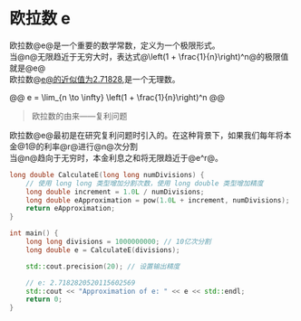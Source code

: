 # 欧拉数 e

欧拉数@e@是一个重要的数学常数，定义为一个极限形式。    
当@n@无限趋近于无穷大时，表达式@\left(1 + \frac{1}{n}\right)^n@的极限值就是@e@    
欧拉数@e@的近似值为2.71828,是一个无理数。   

@@
e = \lim_{n \to \infty} \left(1 + \frac{1}{n}\right)^n
@@

> 欧拉数的由来——复利问题

欧拉数@e@最初是在研究复利问题时引入的。在这种背景下，如果我们每年将本金@1@的利率@r@进行@n@次分割  
当@n@趋向于无穷时，本金利息之和将无限趋近于@e^r@。  

```cpp
long double CalculateE(long long numDivisions) {
    // 使用 long long 类型增加分割次数，使用 long double 类型增加精度
    long double increment = 1.0L / numDivisions;
    long double eApproximation = pow(1.0L + increment, numDivisions);
    return eApproximation;
}

int main() {
    long long divisions = 1000000000; // 10亿次分割
    long double e = CalculateE(divisions);

    std::cout.precision(20); // 设置输出精度

    // e: 2.7182820520115602569
    std::cout << "Approximation of e: " << e << std::endl;
    return 0;
}
```

